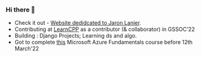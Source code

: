 ### Hi there 👋

- Check it out - [Website dedidcated to Jaron Lanier](https://n4i9kita.github.io/jaron_lanier/).
- Contributing at [LearnCPP](https://github.com/Lakhankumawat/LearnCPP) as a contributor (& collaborator) in GSSOC'22
- Building : Django Projects; Learning ds and algo.
- Got to complete [this](https://docs.microsoft.com/en-gb/learn/challenges?id=4ca8ff9c-0b3b-448d-83d9-073b8f8e9ea4) Microsoft Azure Fundamentals course before 12th March'22
